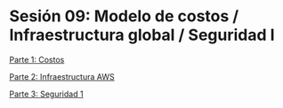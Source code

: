 # Sesión 09: Modelo de costos / Infraestructura global /  Seguridad I

[Parte 1: Costos](Sesio%CC%81n%2009%20Modelo%20de%20costos%20Infraestructura%20global%2029662d4034374f8a9e64b9555ff51991/Parte%201%20Costos%2063c1c7f607b24385b140d25cd7f7fd07.md)

[Parte 2: Infraestructura AWS](Sesio%CC%81n%2009%20Modelo%20de%20costos%20Infraestructura%20global%2029662d4034374f8a9e64b9555ff51991/Parte%202%20Infraestructura%20AWS%20cbb8b99268c24874a135a401ceba33b7.md)

[Parte 3: Seguridad 1](Sesio%CC%81n%2009%20Modelo%20de%20costos%20Infraestructura%20global%2029662d4034374f8a9e64b9555ff51991/Parte%203%20Seguridad%201%202b7a38dfcd1747ba88f323a748ca6119.md)